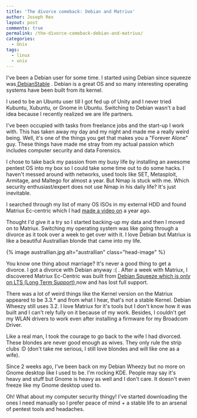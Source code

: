 ```yaml
---
title: 'The divorce comeback: Debian and Matriux'
author: Joseph Rex
layout: post
comments: true
permalink: /the-divorce-comeback-debian-and-matriux/
categories:
  - Unix
tags:
  - linux
  - unix
---
```

I've been a Debian user for some time. I started using Debian since squeeze was<a href="https://wiki.debian.org/DebianStable" target="_blank"> DebianStable</a> . Debian is a great OS and so many interesting operating systems have been built from its kernel.

I used to be an Ubuntu user till I got fed up of Unity and I never tried Kubuntu, Xubuntu, or Gnome in Ubuntu. Switching to Debian wasn't a bad idea because I recently realized we are life partners.
<!--more-->

I've been occupied with tasks from freelance jobs and the start-up I work with. This has taken away my day and my night and made me a really weird being. Well, it's one of the things you get that makes you a "Forever Alone" guy. These things have made me stray from my actual passion which includes computer security and data Forensics.

I chose to take back my passion from my busy life by installing an awesome pentest OS into my box so I could take some time out to do some hacks. I haven't messed around with networks, used tools like SET, Metasploit, Armitage, and Maltego for almost a year. But Nmap is stuck with me. Which security enthusiast/expert does not use Nmap in his daily life? It's just inevitable.

I searched through my list of many OS ISOs in my external HDD and found Matriux Ec-centric which I had <a href="https://www.youtube.com/watch?v=z3hdPlzXJdU" target="_blank">made a video on</a> a year ago.

Thought I'd give it a try so I started backing-up my data and then I moved on to Matriux. Switching my operating system was like going through a divorce as it took over a week to get over with it. I love Debian but Matriux is like a beautiful Australlian blonde that came into my life.

{% image australlian.jpg alt="australlian" class="head-image" %}

You know one thing about marriage? It's never a good thing to get a divorce. I got a divorce with Debian anyway :( . After a week with Matriux, I discovered Matriux Ec-Centric was built from <a href="https://www.debian.org/News/2014/20140424" target="_blank">Debian Squeeze which is only on LTS (Long Term Support) </a>now and has lost full support.

There was a lot of weird things like the Kernel version on the Matriux appeared to be 3.3.* and from what I hear, that's not a stable Kernel. Debian Wheezy still uses 3.2. I love Matriux for it's tools but I don't know how it was built and I can't rely fully on it because of my work. Besides, I couldn't get my WLAN drivers to work even after installing a firmware for my Broadcom Driver.

Like a real man, I took the courage to go back to the wife I had divorced. These blondes are never good enough as wives. They only rule the strip clubs :D (don't take me serious, I still love blondes and will like one as a wife).

Since 2 weeks ago, I've been back on my Debian Wheezy but no more on Gnome desktop like I used to be. I'm rocking KDE. People may say it's heavy and stuff but Gnome is heavy as well and I don't care. It doesn't even freeze like my Gnome desktop used to.

Oh! What about my computer security thingy! I've started downloading the ones I need manually so I prefer peace of mind + a stable life to an arsenal of pentest tools and headaches.
